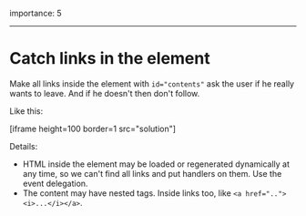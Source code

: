 importance: 5

---

# Catch links in the element

Make all links inside the element with `id="contents"` ask the user if he really wants to leave. And if he doesn't then don't follow.

Like this:

[iframe height=100 border=1 src="solution"]

Details:

- HTML inside the element may be loaded or regenerated dynamically at any time, so we can't find all links and put handlers on them. Use the event delegation.
- The content may have nested tags. Inside links too, like `<a href=".."><i>...</i></a>`.
